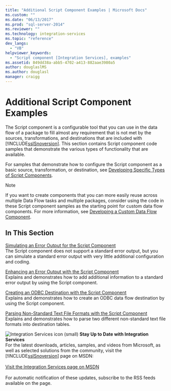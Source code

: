 ```yaml
---
title: "Additional Script Component Examples | Microsoft Docs"
ms.custom: ""
ms.date: "06/13/2017"
ms.prod: "sql-server-2014"
ms.reviewer: ""
ms.technology: integration-services
ms.topic: "reference"
dev_langs: 
  - "VB"
helpviewer_keywords: 
  - "Script component [Integration Services], examples"
ms.assetid: 849dd38a-abb5-4702-a413-882aae3980a5
author: douglaslMS
ms.author: douglasl
manager: craigg
---
```

# Additional Script Component Examples
  The Script component is a configurable tool that you can use in the data flow of a package to fill almost any requirement that is not met by the sources, transformations, and destinations that are included with [!INCLUDE[ssISnoversion](../../includes/ssisnoversion-md.md)]. This section contains Script component code samples that demonstrate the various types of functionality that are available.  
  
 For samples that demonstrate how to configure the Script component as a basic source, transformation, or destination, see [Developing Specific Types of Script Components](../extending-packages-scripting-data-flow-script-component-types/developing-specific-types-of-script-components.md).  
  
> [!NOTE]  
>  If you want to create components that you can more easily reuse across multiple Data Flow tasks and multiple packages, consider using the code in these Script component samples as the starting point for custom data flow components. For more information, see [Developing a Custom Data Flow Component](../extending-packages-custom-objects/data-flow/developing-a-custom-data-flow-component.md).  
  
## In This Section  
 [Simulating an Error Output for the Script Component](../extending-packages-scripting-data-flow-script-component-examples/simulating-an-error-output-for-the-script-component.md)  
 The Script component does not support a standard error output, but you can simulate a standard error output with very little additional configuration and coding.  
  
 [Enhancing an Error Output with the Script Component](../extending-packages-scripting-data-flow-script-component-examples/enhancing-an-error-output-with-the-script-component.md)  
 Explains and demonstrates how to add additional information to a standard error output by using the Script component.  
  
 [Creating an ODBC Destination with the Script Component](../extending-packages-scripting-data-flow-script-component-examples/creating-an-odbc-destination-with-the-script-component.md)  
 Explains and demonstrates how to create an ODBC data flow destination by using the Script component.  
  
 [Parsing Non-Standard Text File Formats with the Script Component](../extending-packages-scripting-data-flow-script-component-examples/parsing-non-standard-text-file-formats-with-the-script-component.md)  
 Explains and demonstrates how to parse two different non-standard text file formats into destination tables.  
  
![Integration Services icon (small)](../media/dts-16.gif "Integration Services icon (small)")  **Stay Up to Date with Integration Services**<br /> For the latest downloads, articles, samples, and videos from Microsoft, as well as selected solutions from the community, visit the [!INCLUDE[ssISnoversion](../../includes/ssisnoversion-md.md)] page on MSDN:<br /><br /> [Visit the Integration Services page on MSDN](https://go.microsoft.com/fwlink/?LinkId=136655)<br /><br /> For automatic notification of these updates, subscribe to the RSS feeds available on the page.  
  
  
